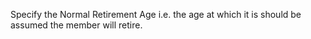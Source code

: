 Specify the Normal Retirement Age i.e. the age at which it is should be
assumed the member will retire.
